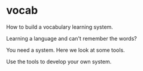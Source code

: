 # vocab
How to build a vocabulary learning system.

Learning a language and can't remember the words?

You need a system. Here we look at some tools. 

Use the tools to develop your own system. 
